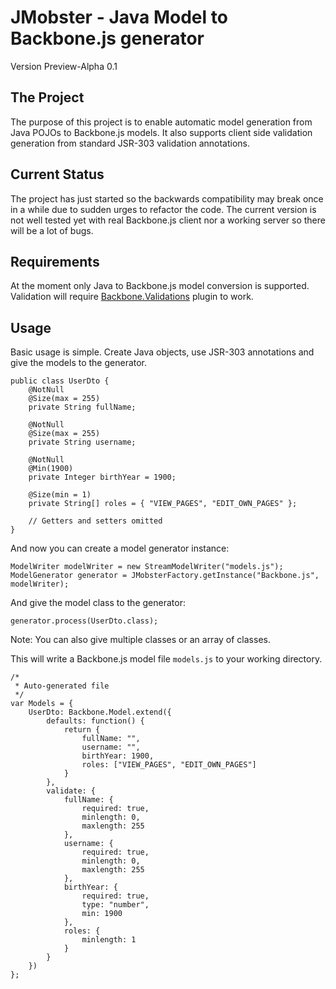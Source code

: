 JMobster - Java Model to Backbone.js generator
==============================================
Version Preview-Alpha 0.1

The Project
-----------
The purpose of this project is to enable automatic model generation
from Java POJOs to Backbone.js models. It also supports client side
validation generation from standard JSR-303 validation annotations.


Current Status
--------------
The project has just started so the backwards compatibility may break
once in a while due to sudden urges to refactor the code. The current
version is not well tested yet with real Backbone.js client nor
a working server so there will be a lot of bugs.

Requirements
------------
At the moment only Java to Backbone.js model conversion is supported.
Validation will require [Backbone.Validations](https://github.com/n-time/backbone.validations) plugin
to work.

Usage
-----
Basic usage is simple. Create Java objects, use JSR-303 annotations and
give the models to the generator.

    public class UserDto {
        @NotNull
        @Size(max = 255)
        private String fullName;

        @NotNull
        @Size(max = 255)
        private String username;

        @NotNull
        @Min(1900)
        private Integer birthYear = 1900;

        @Size(min = 1)
        private String[] roles = { "VIEW_PAGES", "EDIT_OWN_PAGES" };

        // Getters and setters omitted
    }

And now you can create a model generator instance:

    ModelWriter modelWriter = new StreamModelWriter("models.js");
    ModelGenerator generator = JMobsterFactory.getInstance("Backbone.js", modelWriter);

And give the model class to the generator:

    generator.process(UserDto.class);

Note: You can also give multiple classes or an array of classes.

This will write a Backbone.js model file `models.js` to your working
directory.

    /*
     * Auto-generated file
     */
    var Models = {
        UserDto: Backbone.Model.extend({
            defaults: function() {
                return {
                    fullName: "",
                    username: "",
                    birthYear: 1900,
                    roles: ["VIEW_PAGES", "EDIT_OWN_PAGES"]
                }
            },
            validate: {
                fullName: {
                    required: true,
                    minlength: 0,
                    maxlength: 255
                },
                username: {
                    required: true,
                    minlength: 0,
                    maxlength: 255
                },
                birthYear: {
                    required: true,
                    type: "number",
                    min: 1900
                },
                roles: {
                    minlength: 1
                }
            }
        })
    };


